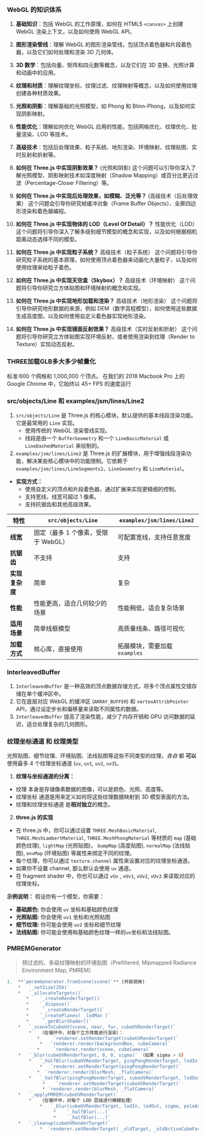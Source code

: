 
### WebGL 的知识体系
1. **基础知识**：包括 WebGL 的工作原理，如何在 HTML5 `<canvas>` 上创建 WebGL 渲染上下文，以及如何使用 WebGL API。
2. **图形渲染管线**：理解 WebGL 的图形渲染管线，包括顶点着色器和片段着色器，以及它们如何处理和渲染 3D 几何体。
3. **3D 数学**：包括向量、矩阵和四元数等概念，以及它们在 3D 变换、光照计算和动画中的应用。
4. **纹理和材质**：理解纹理坐标、纹理过滤、纹理映射等概念，以及如何使用纹理创建各种材质效果。
5. **光照和阴影**：理解基础的光照模型，如 Phong 和 Blinn-Phong，以及如何实现阴影映射。
6. **性能优化**：理解如何优化 WebGL 应用的性能，包括网格优化、纹理优化、批量渲染、LOD 等技术。
7. **高级技术**：包括后处理效果、粒子系统、地形渲染、环境映射、纹理贴图、实时反射和折射等。

1. **如何在 Three.js 中实现阴影效果？**  (光照和阴影)
   这个问题可以引导你深入了解光照模型、阴影映射技术如深度映射（Shadow Mapping）或百分比更近过滤（Percentage-Closer Filtering）等。
2. **如何在 Three.js 中实现后处理效果，如模糊、泛光等？**  (高级技术（后处理效果）
   这个问题会引导你研究帧缓冲对象（Frame Buffer Objects）、全屏四边形渲染和着色器编程。
3. **如何在 Three.js 中实现物体的 LOD（Level Of Detail）？**  性能优化（LOD）
   这个问题将引导你深入了解多级别细节模型的概念和实现，以及如何根据相机距离动态选择不同的模型。
4. **如何在 Three.js 中实现粒子系统？**  高级技术（粒子系统）
   这个问题将引导你研究粒子系统的基本原理，如何使用顶点着色器来动画化大量粒子，以及如何使用纹理来给粒子着色。
5. **如何在 Three.js 中实现天空盒（Skybox）？**  高级技术（环境映射）
   这个问题将引导你研究立方体贴图和环境映射的概念和实现。
6. **如何在 Three.js 中实现地形加载和渲染？**  高级技术（地形渲染）
   这个问题将引导你研究地形数据的来源，例如 DEM（数字高程模型），如何使用这些数据生成高度图，以及如何使用自定义着色器实现地形渲染。
7. **如何在 Three.js 中实现镜面反射效果？**  高级技术（实时反射和折射）
   这个问题将引导你研究立方体贴图实现环境反射，或者使用渲染到纹理（Render to Texture）实现动态反射。

### THREE加载GLB多大多少帧量化
标准:600 个网格和 1,000,000 个顶点。 在我们的 2018 Macbook Pro 上的 Google Chrome 中，它始终以 45+ FPS 的速度运行

### src/objects/Line 和 examples/jsm/lines/Line2
1. `src/objects/Line` 是 Three.js 的核心模块，默认提供的基本线段渲染功能。它是最常用的 `Line` 实现。
	  - 使用传统的 WebGL 渲染管线实现。
	  - 线段是由一个 `BufferGeometry` 和一个 `LineBasicMaterial` 或 `LineDashedMaterial` 来绘制的。
2. `examples/jsm/lines/Line2` 是 Three.js 的扩展模块，用于增强线段渲染功能，解决某些核心模块中的功能限制。它依赖于 `examples/jsm/lines/LineSegments2`、`LineGeometry` 和 `LineMaterial`。
- **实现方式：**
  - 使用自定义的顶点和片段着色器，通过扩展来实现更精细的控制。
  - 支持宽线，线宽可超过 1 像素。
  - 支持抗锯齿和其他高级效果。

| 特性                 | `src/objects/Line`                  | `examples/jsm/lines/Line2`        |
|----------------------|-------------------------------------|-----------------------------------|
| **线宽**            | 固定（最多 1 个像素，受限于 WebGL） | 可配置宽线，支持任意宽度         |
| **抗锯齿**          | 不支持                              | 支持                              |
| **实现复杂度**      | 简单                               | 复杂                              |
| **性能**            | 性能更高，适合几何较少的场景         | 性能稍低，适合复杂场景            |
| **适用场景**        | 简单线框模型                        | 高质量线条、路径可视化            |
| **加载方式**        | 核心库，直接使用                    | 拓展模块，需要加载 `examples`    |
### InterleavedBuffer

1. `InterleavedBuffer` 是一种高效的顶点数据存储方式，将多个顶点属性交错存储在单个缓冲区中。
2. 它在底层对应 WebGL 的缓冲区 (`ARRAY_BUFFER`) 和 `vertexAttribPointer` API，通过设定步长和偏移量来读取不同属性的数据。
3. `InterleavedBuffer` 提高了渲染性能，减少了内存开销和 GPU 访问数据的延迟，适合处理复杂的几何图形。

### 纹理坐标通道 和 纹理类型
光照贴图、细节纹理、环境贴图、法线贴图等这些不同类型的纹理，*各自* 都 **可以** 使用最多 4 个纹理坐标通道 (`uv`, `uv1`, `uv2`, `uv3`)。

1. **纹理与坐标通道的分离：**
*   纹理 本身是存储像素数据的图像，可以是颜色、光照、高度等。
*   纹理坐标 通道是用来定义如何将这些纹理数据映射到 3D 模型表面的方法。
*   纹理和纹理坐标通道 是**相对独立**的概念。

2. **three.js 的实现**
* 在 three.js 中，你可以通过设置 `THREE.MeshBasicMaterial`, `THREE.MeshLambertMaterial`, `THREE.MeshPhongMaterial` 等材质的 `map` (基础颜色纹理), `lightMap` (光照贴图)， `bumpMap` (高度贴图), `normalMap` (法线贴图), `envMap` (环境贴图) 等属性来绑定不同的纹理。
*   每个纹理，你可以通过 `texture.channel` 属性来设置对应的纹理坐标通道。
*   如果你不设置 channel, 那么默认会使用 `uv` 通道。
*   在 fragment shader 中，你也可以通过 `vUv` , `vUv1`, `vUv2`, `vUv3` 来读取对应的纹理坐标。

**示例说明：**
假设你有一个模型，你需要：
*   **基础颜色:** 你会使用 `uv` 坐标和基础颜色纹理
*   **光照贴图:** 你会使用 `uv1` 坐标和光照贴图
*   **细节纹理:** 你可能会使用 `uv2` 坐标和细节纹理
*   **法线贴图:** 你可能会使用和基础颜色纹理一样的`uv`坐标和法线贴图。

### PMREMGenerator
> 预过滤的、多级纹理映射的环境贴图（Prefiltered, Mipmapped Radiance Environment Map, PMREM）
```js
1.  **`pmremGenerator.fromScene(scene)`** (外部调用)
	*   `_setSize(256)`
	*   `_allocateTargets()`
	   *    `_createRenderTarget()`
	   *    `_dispose()`
	   *     `_createRenderTarget()`
	   *    `_createPlanes( _lodMax )`
	   *     `_getBlurShader()`
	*   `_sceneToCubeUV(scene, near, far, cubeUVRenderTarget)`
		*   （在循环中，对每个立方体面进行渲染）：
		   *     `renderer.setRenderTarget(cubeUVRenderTarget)`
			*   `renderer.render(backgroundBox, cubeCamera)`
		   *     `renderer.render(scene, cubeCamera)`
	*   `_blur(cubeUVRenderTarget, 0, 0, sigma)` （如果 sigma > 0）
		*   `_halfBlur(cubeUVRenderTarget, pingPongRenderTarget, lodIn, lodOut, sigma, 'latitudinal', poleAxis)`
			*   `renderer.setRenderTarget(pingPongRenderTarget)`
		   *  `renderer.render(blurMesh, _flatCamera)`
		*   `_halfBlur(pingPongRenderTarget, cubeUVRenderTarget, lodOut, lodOut, sigma, 'longitudinal', poleAxis)`
			 *    `renderer.setRenderTarget(cubeUVRenderTarget)`
			 * `renderer.render(blurMesh, _flatCamera)`
	*   `_applyPMREM(cubeUVRenderTarget)`
		*   （在循环中，对每个 LOD 层级进行模糊处理）
			*   `_blur(cubeUVRenderTarget, lodIn, lodOut, sigma, poleAxis)`
				 *    `_halfBlur(...)`
				 *    `_halfBlur(...)`
	*   `_cleanup(cubeUVRenderTarget)`
            *  `renderer.setRenderTarget( _oldTarget, _oldActiveCubeFace, _oldActiveMipmapLevel )`
```
